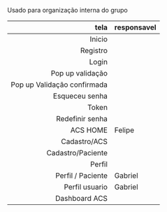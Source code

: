 Usado para organização interna do grupo

| tela | responsavel |
|-----:|-----------|
|Inicio| 
|Registro|     
|Login|  
|Pop up validação|
|Pop up Validação confirmada| 
|Esqueceu senha |
|Token |
|Redefinir senha| 
|ACS HOME|Felipe| 
|Cadastro/ACS |
|Cadastro/Paciente| 
|Perfil| 
|Perfil / Paciente| Gabriel |
|Perfil usuario| Gabriel |
|Dashboard ACS|
 
